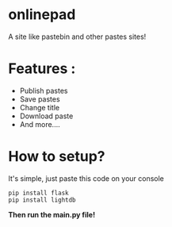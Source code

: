 # onlinepad
A site like pastebin and other pastes sites! 


# **Features** :
- Publish pastes
- Save pastes
- Change title
- Download paste
- And more....

# How to setup? 

It's simple, just paste this code on your console

```batch
pip install flask 
pip install lightdb
```

**Then run the main.py file!**
